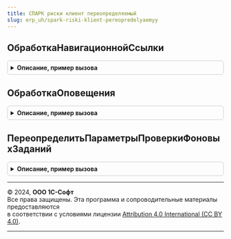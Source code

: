 ```yaml
---
title: СПАРК риски клиент переопределяемый
slug: erp_uh/spark-riski-klient-pereopredelyaemyy
---
```



## ОбработкаНавигационнойСсылки
<details style="margin: 1em 0; padding: 0.5em; border: 1px solid #ccc; border-radius: 6px;">

<summary style="font-weight: bold; cursor: pointer;">Описание, пример вызова</summary>

```bsl

// Обработчик события "ОбработкаНавигационнойСсылки" любой формы.
//
// Параметры:
//  Форма                           - ФормаКлиентскогоПриложения - форма, в которой инициировано событие;
//  ЭлементФормы                    - ПолеФормы - элемент формы, в котором инициировано событие;
//  НавигационнаяСсылка             - Строка - навигационная ссылка;
//  СтандартнаяОбработкаФормой      - Булево - в этот параметр возвратить Ложь,
//                                    если надо запретить стандартную обработку события формой;
//  СтандартнаяОбработкаБиблиотекой - Булево - в этот параметр возвратить Ложь,
//                                    если надо запретить стандартную обработку события библиотекой.
//
//@skip-warning
Процедура ОбработкаНавигационнойСсылки( Экспорт
```

Пример вызова
```bsl
СПАРКРискиКлиентПереопределяемый.ОбработкаНавигационнойСсылки();
```
</details>

## ОбработкаОповещения
<details style="margin: 1em 0; padding: 0.5em; border: 1px solid #ccc; border-radius: 6px;">

<summary style="font-weight: bold; cursor: pointer;">Описание, пример вызова</summary>

```bsl

// Обработчик события "ОбработкаОповещения" любой формы.
//
// Параметры:
//  Форма                           - ФормаКлиентскогоПриложения - форма, в которой инициировано событие;
//  КонтрагентОбъект                - Объект, Неопределено - заполняется в том случае, если форма - это форма
//                                    элемента справочника, а не форма документа.
//  ИмяСобытия                      - Произвольный - имя события;
//  Параметр                        - Произвольный - параметр оповещения;
//  Источник                        - Произвольный - источник оповещения;
//  СтандартнаяОбработкаБиблиотекой - Булево - в этот параметр возвратить Ложь, если надо запретить
//                                    стандартную обработку события библиотекой.
//
//@skip-warning
Процедура ОбработкаОповещения( Экспорт
```

Пример вызова
```bsl
СПАРКРискиКлиентПереопределяемый.ОбработкаОповещения();
```
</details>

## ПереопределитьПараметрыПроверкиФоновыхЗаданий
<details style="margin: 1em 0; padding: 0.5em; border: 1px solid #ccc; border-radius: 6px;">

<summary style="font-weight: bold; cursor: pointer;">Описание, пример вызова</summary>

```bsl

// Процедура переопределяет интервал проверки фоновых заданий и количество повторов проверки.
//
// Параметры:
//  КоличествоПроверок - Число - количество проверок фоновых заданий. Должно быть от 1 до 40. По-умолчанию 20;
//  ИнтервалПроверки   - Число - интервал проверки фоновых заданий (в секундах, должно быть от 1 до 30).
//                       По-умолчанию 1 секунда.
//
//@skip-warning
Процедура ПереопределитьПараметрыПроверкиФоновыхЗаданий(КоличествоПроверок, ИнтервалПроверки) Экспорт
```

Пример вызова
```bsl
СПАРКРискиКлиентПереопределяемый.ПереопределитьПараметрыПроверкиФоновыхЗаданий(КоличествоПроверок, ИнтервалПроверки) 
```
</details>

---

© 2024, **ООО 1С-Софт**  
Все права защищены. Эта программа и сопроводительные материалы предоставляются  
в соответствии с условиями лицензии [Attribution 4.0 International (CC BY 4.0)](https://creativecommons.org/licenses/by/4.0/legalcode).

---
